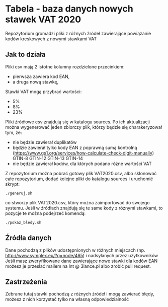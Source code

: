 # Tabela - baza danych nowych stawek VAT 2020 

Repozytorium gromadzi pliki z różnych źródeł zawierające powiązanie kodów kreskowych z nowymi stawkami VAT

## Jak to działa
Pliki csv mają 2 istotne kolumny rozdzielone przecinkiem:
* pierwsza zawiera kod EAN, 
* a druga nową stawkę, 

Stawki VAT mogą przybrać wartości:
* 5%
* 8%
* 23%

Pliki źródłowe csv znajdują się w katalogu sources. Po ich aktualizacji można wygenerować jeden zbiorczy plik, którzy będzie się charakeryzował tym, że:
* nie będzie zawierał duplikatów
* będzie zawierał tylko kody EAN z poprawną sumą kontrolną (https://www.gs1.org/services/how-calculate-check-digit-manually) GTIN-8 GTIN-12 GTIN-13 GTIN-14
* nie będzie zawierał kodów, dla których podano różne wartości VAT

Z repozytorium można pobrać gotowy plik VAT2020.csv, albo sklonować całe repozytorium, dodać kolejne pliki do katalogu sources i uruchomić skrypt:
```
./generuj.sh
```
co stworzy plik VAT2020.csv, który można zaimportować do swojego systemu.
Jeśli w źródłach znajdują się te same kody z różnymi stawkami, to pozycje te można podejrzeć komendą:
```
./pokaz_bledy.sh
```
## Źródła danych
Dane pochodzą z plików udostępnionych w różnych miejscach (np. http://www.symplex.eu/?q=node/465) i nadsyłanych przez użytkowników
Jeśli masz zweryfikowane dane zawierające nowe stawki dla kodów EAN możesz je przesłać mailem na lnt @ 3lance.pl albo zrobić pull request.
## Zastrzeżenia
Zebrane tutaj stawki pochodzą z różnych źródeł i mogą zawierać błędy, możesz z nich korzystać tylko na własną odpowiedzialność

